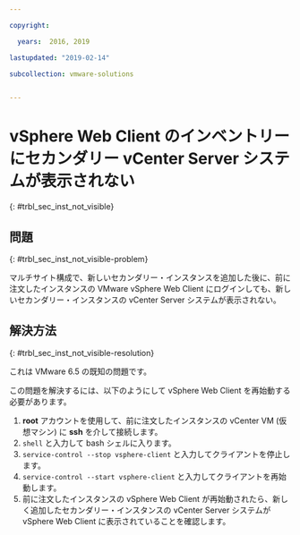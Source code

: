 ```yaml
---

copyright:

  years:  2016, 2019

lastupdated: "2019-02-14"

subcollection: vmware-solutions


---
```


# vSphere Web Client のインベントリーにセカンダリー vCenter Server システムが表示されない
{: #trbl_sec_inst_not_visible}

## 問題
{: #trbl_sec_inst_not_visible-problem}

マルチサイト構成で、新しいセカンダリー・インスタンスを追加した後に、前に注文したインスタンスの VMware vSphere Web Client にログインしても、新しいセカンダリー・インスタンスの vCenter Server システムが表示されない。

## 解決方法
{: #trbl_sec_inst_not_visible-resolution}

これは VMware 6.5 の既知の問題です。

この問題を解決するには、以下のようにして vSphere Web Client を再始動する必要があります。

1. **root** アカウントを使用して、前に注文したインスタンスの vCenter VM (仮想マシン) に **ssh** を介して接続します。
2. ``shell`` と入力して bash シェルに入ります。
3. `service-control --stop vsphere-client` と入力してクライアントを停止します。
4. `service-control --start vsphere-client` と入力してクライアントを再始動します。
5. 前に注文したインスタンスの vSphere Web Client が再始動されたら、新しく追加したセカンダリー・インスタンスの vCenter Server システムが vSphere Web Client に表示されていることを確認します。
